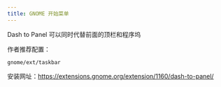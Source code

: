 ```yaml
---
title: GNOME 开始菜单
---
```


Dash to Panel
可以同时代替前面的顶栏和程序坞

作者推荐配置：

 <div className="limit-code-height">

    gnome/ext/taskbar

</div>

安装网址：https://extensions.gnome.org/extension/1160/dash-to-panel/
